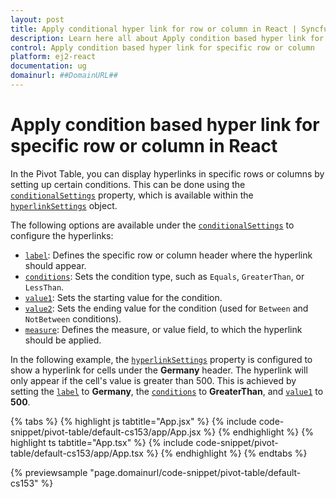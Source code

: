 ```yaml
---
layout: post
title: Apply conditional hyper link for row or column in React | Syncfusion
description: Learn here all about Apply condition based hyper link for specific row or column in Syncfusion React of Syncfusion Essential JS 2 and more.
control: Apply condition based hyper link for specific row or column 
platform: ej2-react
documentation: ug
domainurl: ##DomainURL##
---
```


# Apply condition based hyper link for specific row or column in React

In the Pivot Table, you can display hyperlinks in specific rows or columns by setting up certain conditions. This can be done using the [`conditionalSettings`](https://ej2.syncfusion.com/react/documentation/api/pivotview/hyperlinkSettingsModel/#conditionalsettings) property, which is available within the [`hyperlinkSettings`](https://ej2.syncfusion.com/react/documentation/api/pivotview/hyperlinkSettings/) object.

The following options are available under the [`conditionalSettings`](https://ej2.syncfusion.com/react/documentation/api/pivotview/hyperlinkSettingsModel/#conditionalsettings) to configure the hyperlinks:

*   [`label`](https://ej2.syncfusion.com/react/documentation/api/pivotview/conditionalSettingsModel/#label): Defines the specific row or column header where the hyperlink should appear.
*   [`conditions`](https://ej2.syncfusion.com/react/documentation/api/pivotview/conditionalSettingsModel/#conditions): Sets the condition type, such as `Equals`, `GreaterThan`, or `LessThan`.
*   [`value1`](https://ej2.syncfusion.com/react/documentation/api/pivotview/conditionalSettingsModel/#value1): Sets the starting value for the condition.
*   [`value2`](https://ej2.syncfusion.com/react/documentation/api/pivotview/conditionalSettingsModel/#value2): Sets the ending value for the condition (used for `Between` and `NotBetween` conditions).
*   [`measure`](https://ej2.syncfusion.com/react/documentation/api/pivotview/conditionalSettingsModel/#measure): Defines the measure, or value field, to which the hyperlink should be applied.

In the following example, the [`hyperlinkSettings`](https://ej2.syncfusion.com/react/documentation/api/pivotview/hyperlinkSettings/) property is configured to show a hyperlink for cells under the **Germany** header. The hyperlink will only appear if the cell's value is greater than 500. This is achieved by setting the [`label`](https://ej2.syncfusion.com/react/documentation/api/pivotview/conditionalSettingsModel/#label) to **Germany**, the [`conditions`](https://ej2.syncfusion.com/react/documentation/api/pivotview/conditionalSettingsModel/#conditions) to **GreaterThan**, and [`value1`](https://ej2.syncfusion.com/react/documentation/api/pivotview/conditionalSettingsModel/#value1) to **500**.

{% tabs %}
{% highlight js tabtitle="App.jsx" %}
{% include code-snippet/pivot-table/default-cs153/app/App.jsx %}
{% endhighlight %}
{% highlight ts tabtitle="App.tsx" %}
{% include code-snippet/pivot-table/default-cs153/app/App.tsx %}
{% endhighlight %}
{% endtabs %}

{% previewsample "page.domainurl/code-snippet/pivot-table/default-cs153" %}
